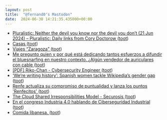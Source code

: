 ```yaml
---
layout: post
title:  "@fernand0's Mastodon"
date:  2024-06-30 14:21:35.435000+00:00
---
```

*  [Pluralistic: Neither the devil you know nor the devil you don’t (21 Jun 2024) – Pluralistic: Daily links from Cory Doctorow ](https://pluralistic.net/2024/06/21/off-the-menu/#universally-loathe) ([toot](https://mastodon.social/@fernand0/112706014112887211))
*  [Casas ](https://www.flickr.com/photos/fernand0/53794558741) ([toot](https://mastodon.social/@fernand0/112705999777712676))
*  [Viajes “Zaragoza” ](https://blogsdeoscar.wordpress.com/2024/06/24/viajes-zaragoza) ([toot](https://mastodon.social/@fernand0/112705374824199910))
*  [Me pregunto quien y por qué está dedicando tantos esfuerzos a difundir el bluesnarfing en nuestro contexto. ¿Algún vendedor de auriculares con cable ](https://mastodon.social/@fernand0/112705278486231052) ([toot](https://mastodon.social/@fernand0/112705278486231052))
*  [[PDF] Riko-Chan - Cybersecurity Engineer   ](https://ieeewie.wpenginepowered.com/wp-content/uploads/Riko-chan-Cybersecurity-Engineer.pdf) ([toot](https://mastodon.social/@fernand0/112705045718197510))
*  [‘We’re writing history’: Spanish women tackle Wikipedia’s gender gap ](https://www.theguardian.com/technology/article/2024/jun/12/spain-women-tackle-wikipedia-gender-gap-wikiesfer) ([toot](https://mastodon.social/@fernand0/112704868500540601))
*  [Renfe actualiza su compromiso de puntualidad y lanza los puntos 'Renfecitos' ](https://www.europapress.es/economia/transportes-00343/noticia-renfe-actualiza-compromiso-puntualidad-lanza-puntos-renfecitos-20240612171609.htm) ([toot](https://mastodon.social/@fernand0/112704587622210203))
*  [The Cloud Shared Irresponsibilities Model - Securosis ](https://securosis.com/cloud/the-cloud-shared-irresponsibilities-model) ([toot](https://mastodon.social/@fernand0/112702932813843311))
*  [En el congreso Industria 4.0 hablando de Ciberseguridad Industrial ](http://fernand0.github.io//congreso-industria-40) ([toot](https://mastodon.social/@fernand0/112701164737250401))
*  [Comida libanesa. ](https://avecesunafoto.wordpress.com/2024/06/29/comida-libanesa) ([toot](https://mastodon.social/@fernand0/112701066369545822))
